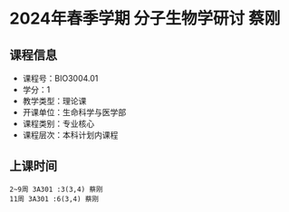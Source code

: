 # 2024年春季学期 分子生物学研讨 蔡刚






## 课程信息

- 课程号：BIO3004.01
- 学分：1
- 教学类型：理论课
- 开课单位：生命科学与医学部
- 课程类别：专业核心
- 课程层次：本科计划内课程

## 上课时间

```
2~9周 3A301 :3(3,4) 蔡刚
11周 3A301 :6(3,4) 蔡刚
```

